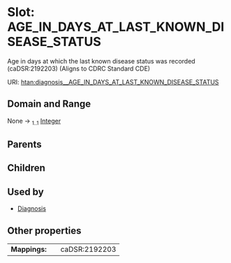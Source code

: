 
# Slot: AGE_IN_DAYS_AT_LAST_KNOWN_DISEASE_STATUS

Age in days at which the last known disease status was recorded (caDSR:2192203) (Aligns to CDRC Standard CDE)

URI: [htan:diagnosis__AGE_IN_DAYS_AT_LAST_KNOWN_DISEASE_STATUS](https://w3id.org/htan/diagnosis__AGE_IN_DAYS_AT_LAST_KNOWN_DISEASE_STATUS)


## Domain and Range

None &#8594;  <sub>1..1</sub> [Integer](types/Integer.md)

## Parents


## Children


## Used by

 * [Diagnosis](Diagnosis.md)

## Other properties

|  |  |  |
| --- | --- | --- |
| **Mappings:** | | caDSR:2192203 |